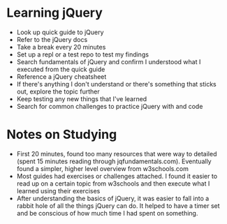 # Learning jQuery
- Look up quick guide to jQuery
- Refer to the jQuery docs
- Take a break every 20 minutes
- Set up a repl or a test repo to test my findings
- Search fundamentals of jQuery and confirm I understood what I executed from the quick guide
- Reference a jQuery cheatsheet
- If there's anything I don't understand or there's something that sticks out, explore the topic further
- Keep testing any new things that I've learned
- Search for common challenges to practice jQuery with and code

# Notes on Studying
- First 20 minutes, found too many resources that were way to detailed (spent 15 minutes reading through jqfundamentals.com). Eventually found a simpler, higher level overview from w3schools.com
- Most guides had exercises or challenges attached. I found it easier to read up on a certain topic from w3schools and then execute what I learned using their exercises
- After understanding the basics of jQuery, it was easier to fall into a rabbit hole of all the things jQuery can do. It helped to have a timer set and be conscious of how much time I had spent on something.
